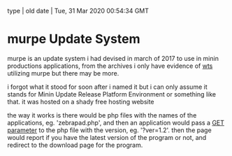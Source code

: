 type | old
date | Tue, 31 Mar 2020 00:54:34 GMT

# murpe Update System

murpe is an update system i had devised in march of 2017 to use in minin productions applications, from the archives i only have evidence of <a href="/media/minin-hub-old'>minin hub</a>, <a href='media.html?page=zebra-pad-old'>zebra pad</a>, and <a href='media.html?page=wheres-the-storage-old.html">wts</a> utilizing murpe but there may be more.

i forgot what it stood for soon after i named it but i can only assume it stands for Minin Update Release Platform Environment or something like that. it was hosted on a shady free hosting website

the way it works is there would be php files with the names of the applications, eg. 'zebrapad.php', and then an application would pass a <a class='external' href='https://en.wikipedia.org/wiki/Query_string'>GET parameter</a> to the php file with the version, eg. '?ver=1.2'. then the page would report if you have the latest version of the program or not, and redirect to the download page for the program.
